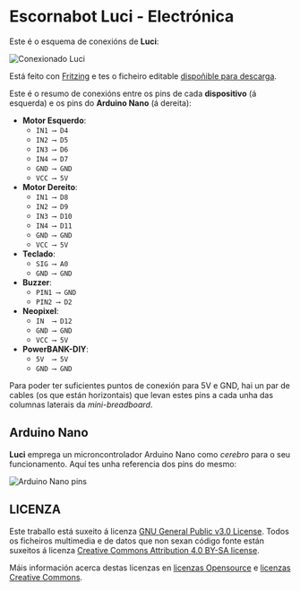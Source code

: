 # Escornabot Luci - Electrónica

Este é o esquema de conexións de **Luci**:

![Conexionado Luci](Luci_conexións.svg)

Está feito con [Fritzing](https://fritzing.org) e tes o ficheiro editable [dispoñible para descarga](Luci_conexións.fzz).

Este é o resumo de conexións entre os pins de cada **dispositivo** (á esquerda) e os pins do **Arduino Nano** (á dereita):

* **Motor Esquerdo**:
	* `IN1 ⟶ D4`
	* `IN2 ⟶ D5`
	* `IN3 ⟶ D6`
	* `IN4 ⟶ D7`
	* `GND ⟶ GND`
	* `VCC ⟶ 5V`
* **Motor Dereito**:
	* `IN1 ⟶ D8`
	* `IN2 ⟶ D9`
	* `IN3 ⟶ D10`
	* `IN4 ⟶ D11`
	* `GND ⟶ GND`
	* `VCC ⟶ 5V`
* **Teclado**:
	* `SIG ⟶ A0`
	* `GND ⟶ GND`
* **Buzzer**:
	* `PIN1 ⟶ GND`
	* `PIN2 ⟶ D2`
* **Neopixel**:
	* `IN  ⟶ D12`
	* `GND ⟶ GND`
	* `VCC ⟶ 5V`
* **PowerBANK-DIY**:
	* `5V  ⟶ 5V`
	* `GND ⟶ GND`

Para poder ter suficientes puntos de conexión para 5V e GND, hai un par de cables (os que están horizontais) que levan estes pins a cada unha das columnas laterais da *mini-breadboard*.

## Arduino Nano

**Luci** emprega un microncontrolador Arduino Nano como *cerebro* para o seu funcionamento. Aquí tes unha referencia dos pins do mesmo:

![Arduino Nano pins](Nano-pinout-complete.png)


## LICENZA

Este traballo está suxeito á licenza [GNU General Public v3.0 License](../LICENSE-GPLV30). Todos os ficheiros multimedia e de datos que non sexan código fonte están suxeitos á licenza [Creative Commons Attribution 4.0 BY-SA license](../LICENSE-CCBYSA40).

Máis información acerca destas licenzas en [licenzas Opensource](https://opensource.org/licenses/) e [licenzas Creative Commons](https://creativecommons.org/licenses/).
